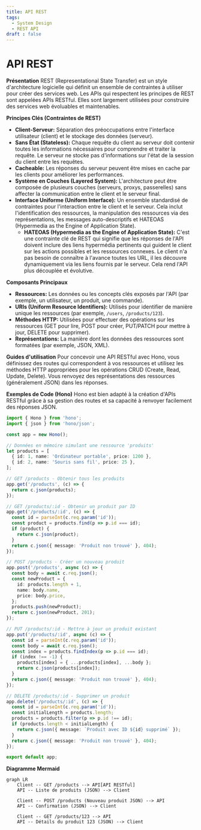 ```yaml
---
title: API REST
tags:
  - System Design
  - REST API
draft : false
---
```


# API REST

**Présentation**
REST (Representational State Transfer) est un style d'architecture logicielle qui définit un ensemble de contraintes à utiliser pour créer des services web. Les APIs qui respectent les principes de REST sont appelées APIs RESTful. Elles sont largement utilisées pour construire des services web évoluables et maintenables.

**Principes Clés (Contraintes de REST)**
- **Client-Serveur:** Séparation des préoccupations entre l'interface utilisateur (client) et le stockage des données (serveur).
- **Sans État (Stateless):** Chaque requête du client au serveur doit contenir toutes les informations nécessaires pour comprendre et traiter la requête. Le serveur ne stocke pas d'informations sur l'état de la session du client entre les requêtes.
- **Cacheable:** Les réponses du serveur peuvent être mises en cache par les clients pour améliorer les performances.
- **Système en Couches (Layered System):** L'architecture peut être composée de plusieurs couches (serveurs, proxys, passerelles) sans affecter la communication entre le client et le serveur final.
- **Interface Uniforme (Uniform Interface):** Un ensemble standardisé de contraintes pour l'interaction entre le client et le serveur. Cela inclut l'identification des ressources, la manipulation des ressources via des représentations, les messages auto-descriptifs et HATEOAS (Hypermedia as the Engine of Application State).
    - **HATEOAS (Hypermedia as the Engine of Application State):** C'est une contrainte clé de REST qui signifie que les réponses de l'API doivent inclure des liens hypermédia pertinents qui guident le client sur les actions possibles et les ressources connexes. Le client n'a pas besoin de connaître à l'avance toutes les URL, il les découvre dynamiquement via les liens fournis par le serveur. Cela rend l'API plus découplée et évolutive.

**Composants Principaux**
- **Ressources:** Les données ou les concepts clés exposés par l'API (par exemple, un utilisateur, un produit, une commande).
- **URIs (Uniform Resource Identifiers):** Utilisés pour identifier de manière unique les ressources (par exemple, `/users`, `/products/123`).
- **Méthodes HTTP:** Utilisées pour effectuer des opérations sur les ressources (GET pour lire, POST pour créer, PUT/PATCH pour mettre à jour, DELETE pour supprimer).
- **Représentations:** La manière dont les données des ressources sont formatées (par exemple, JSON, XML).

**Guides d'utilisation**
Pour concevoir une API RESTful avec Hono, vous définissez des routes qui correspondent à vos ressources et utilisez les méthodes HTTP appropriées pour les opérations CRUD (Create, Read, Update, Delete). Vous renvoyez des représentations des ressources (généralement JSON) dans les réponses.

**Exemples de Code (Hono)**
Hono est bien adapté à la création d'APIs RESTful grâce à sa gestion des routes et sa capacité à renvoyer facilement des réponses JSON.

```typescript
import { Hono } from 'hono';
import { json } from 'hono/json';

const app = new Hono();

// Données en mémoire simulant une ressource 'produits'
let products = [
  { id: 1, name: 'Ordinateur portable', price: 1200 },
  { id: 2, name: 'Souris sans fil', price: 25 },
];

// GET /products - Obtenir tous les produits
app.get('/products', (c) => {
  return c.json(products);
});

// GET /products/:id - Obtenir un produit par ID
app.get('/products/:id', (c) => {
  const id = parseInt(c.req.param('id'));
  const product = products.find(p => p.id === id);
  if (product) {
    return c.json(product);
  }
  return c.json({ message: 'Produit non trouvé' }, 404);
});

// POST /products - Créer un nouveau produit
app.post('/products', async (c) => {
  const body = await c.req.json();
  const newProduct = {
    id: products.length + 1,
    name: body.name,
    price: body.price,
  };
  products.push(newProduct);
  return c.json(newProduct, 201);
});

// PUT /products/:id - Mettre à jour un produit existant
app.put('/products/:id', async (c) => {
  const id = parseInt(c.req.param('id'));
  const body = await c.req.json();
  const index = products.findIndex(p => p.id === id);
  if (index !== -1) {
    products[index] = { ...products[index], ...body };
    return c.json(products[index]);
  }
  return c.json({ message: 'Produit non trouvé' }, 404);
});

// DELETE /products/:id - Supprimer un produit
app.delete('/products/:id', (c) => {
  const id = parseInt(c.req.param('id'));
  const initialLength = products.length;
  products = products.filter(p => p.id !== id);
  if (products.length < initialLength) {
    return c.json({ message: `Produit avec ID ${id} supprimé` });
  }
  return c.json({ message: 'Produit non trouvé' }, 404);
});

export default app;
```

**Diagramme Mermaid**
```mermaid
graph LR
    Client -- GET /products --> API[API RESTful]
    API -- Liste de produits (JSON) --> Client

    Client -- POST /products (Nouveau produit JSON) --> API
    API -- Confirmation (JSON) --> Client

    Client -- GET /products/123 --> API
    API -- Détails du produit 123 (JSON) --> Client
```

